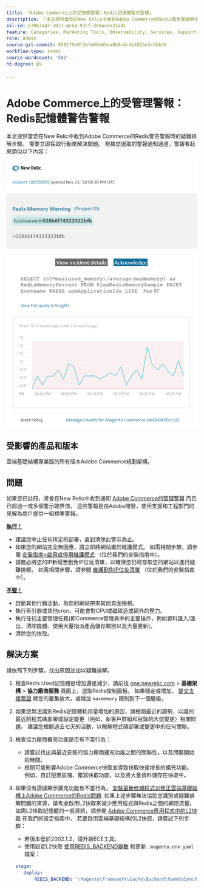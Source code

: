 ```yaml
---
title: 「Adobe Commerce上的受管理警報：Redis記憶體警告警報」
description: 「本文提供當您在New Relic中收到Adobe Commerce的Redis警告警報時的疑難排解步驟。 需要立即採取行動來解決問題。 根據您選取的警報通知通道，警報看起來類似以下內容：'
exl-id: b7867a42-3817-4cb4-93cf-d69acee33a41
feature: Categories, Marketing Tools, Observability, Services, Support, Tools and External Services, Variables
role: Admin
source-git-commit: 958179e0f3efe08e65ea8b0c4c4e1015e3c5bb76
workflow-type: tm+mt
source-wordcount: '583'
ht-degree: 0%

---
```


# Adobe Commerce上的受管理警報： Redis記憶體警告警報

本文提供當您在New Relic中收到Adobe Commerce的Redis警告警報時的疑難排解步驟。 需要立即採取行動來解決問題。 根據您選取的警報通知通道，警報看起來類似以下內容：

![new_relic_redis_memory_warning.png](assets/new_relic_redis_memory_warning.png)

## 受影響的產品和版本

雲端基礎結構專業版的所有版本Adobe Commerce規劃架構。

## 問題

如果您已註冊，將會在New Relic中收到通知 [Adobe Commerce的管理警報](/help/support-tools/managed-alerts-for-adobe-commerce/managed-alerts-for-magento-commerce.md) 而且已超過一或多個警示臨界值。 這些警報是由Adobe開發，使用支援和工程部門的見解為商戶提供一組標準警報。

**<u>執行！</u>**

* 建議您中止任何排定的部署，直到清除此警示為止。
* 如果您的網站完全無回應，請立即將網站置於維護模式。 如需相關步驟，請參閱 [安裝指南>啟用或停用維護模式](/docs/commerce-operations/installation-guide/tutorials/maintenance-mode.html#enable-or-disable-maintenance-mode-1) （位於我們的安裝指南中）。
* 請務必將您的IP新增至劐免IP位址清單，以確保您仍可存取您的網站以進行疑難排解。 如需相關步驟，請參閱 [維護劐免IP位址清單](/docs/commerce-operations/installation-guide/tutorials/maintenance-mode.html#maintain-the-list-of-exempt-ip-addresses) （位於我們的安裝指南中）。

**<u>不要！</u>**

* 啟動其他行銷活動，為您的網站帶來其他頁面檢視。
* 執行索引器或其他cron，可能會對CPU或磁碟造成額外的壓力。
* 執行任何主要管理任務(即Commerce管理員中的主要操作，例如資料匯入/匯出、清除媒體、使用大量指派產品儲存類別以及大量更新)。
* 清除您的快取。

## 解決方案

請依照下列步驟，找出原因並加以疑難排解。

1. 檢查Redis Used記憶體是增加還是減少，請前往 [one.newrelic.com](https://login.newrelic.com/login) > **基礎架構** > **協力廠商服務** 頁面上，選取Redis控制面板。 如果穩定或增加， [提交支援票證](/help/help-center-guide/help-center/magento-help-center-user-guide.md#submit-ticket) 將您的叢集放大，或增加 `maxmemory` 限制到下一個層級。
1. 如果您無法識別Redis記憶體耗用量增加的原因，請檢閱最近的趨勢，以識別最近的程式碼部署或設定變更（例如，新客戶群組和目錄的大型變更）相關問題。 建議您檢閱過去七天的活動，以瞭解程式碼部署或變更中的任何關聯。
1. 檢查協力廠商擴充功能是否有不當行為：
   * 請嘗試找出與最近安裝的協力廠商擴充功能之間的關聯性，以及問題開始的時間。
   * 檢閱可能影響Adobe Commerce快取並導致快取快速增長的擴充功能。 例如，自訂配置區塊、覆寫快取功能，以及將大量資料儲存在快取中。
1. 如果沒有證據顯示擴充功能有不當行為， [安裝最新修補程式以修正雲端基礎結構上Adobe Commerce的Redis問題](/help/troubleshooting/miscellaneous/install-latest-patches-to-fix-magento-redis-issues.md). 如果上述步驟無法協助您識別或疑難排解問題的來源，請考慮啟用L2快取來減少應用程式與Redis之間的網路流量。 如需L2快取記憶體的一般資訊，請參閱 [Adobe Commerce應用程式中的L2快取](/docs/commerce-operations/configuration-guide/cache/level-two-cache.html) 在我們的設定指南中。 若要啟用雲端基礎結構的L2快取，請嘗試下列步驟：
   * 若版本低於2002.1.2，請升級ECE工具。
   * 使用設定L2快取 [使用REDIS\_BACKEND變數](/docs/commerce-cloud-service/user-guide/configure/env/stage/variables-deploy.html#redis_backend) 和更新 `.magento.env.yaml` 檔案：

   ```yaml
   stage:
      deploy:
          REDIS_BACKEND: '\Magento\Framework\Cache\Backend\RemoteSynchronizedCache'
   ```
